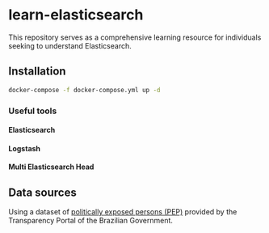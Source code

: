 # learn-elasticsearch
This repository serves as a comprehensive learning resource for individuals seeking to understand Elasticsearch.

## Installation

```bash
docker-compose -f docker-compose.yml up -d
```

### Useful tools

#### Elasticsearch

#### Logstash

#### Multi Elasticsearch Head 

## Data sources

Using a dataset of [politically exposed persons (PEP)](https://portaldatransparencia.gov.br/download-de-dados/pep) provided by the Transparency Portal of the Brazilian Government.
